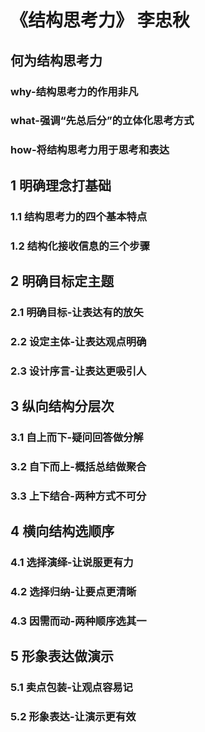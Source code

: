 # 《结构思考力》 李忠秋

## 何为结构思考力
### why-结构思考力的作用非凡
### what-强调“先总后分”的立体化思考方式
### how-将结构思考力用于思考和表达

## 1 明确理念打基础
### 1.1 结构思考力的四个基本特点
### 1.2 结构化接收信息的三个步骤

## 2 明确目标定主题
### 2.1 明确目标-让表达有的放矢
### 2.2 设定主体-让表达观点明确
### 2.3 设计序言-让表达更吸引人

## 3 纵向结构分层次
### 3.1 自上而下-疑问回答做分解
### 3.2 自下而上-概括总结做聚合
### 3.3 上下结合-两种方式不可分

## 4 横向结构选顺序
### 4.1 选择演绎-让说服更有力
### 4.2 选择归纳-让要点更清晰
### 4.3 因需而动-两种顺序选其一

## 5 形象表达做演示
### 5.1 卖点包装-让观点容易记
### 5.2 形象表达-让演示更有效